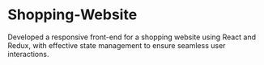 # Shopping-Website
Developed a responsive front-end for a shopping website using React and Redux, with effective state management to ensure seamless user interactions.
